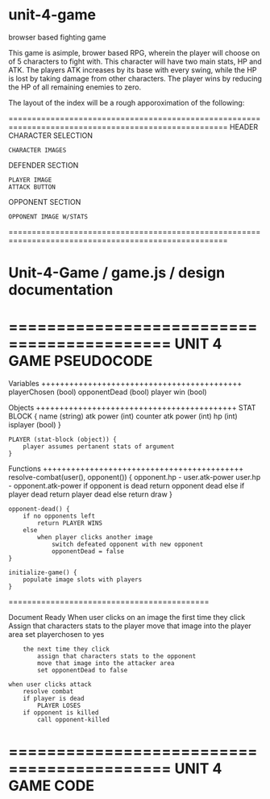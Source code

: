 # unit-4-game
browser based fighting game

This game is asimple, brower based RPG, wherein the player will choose on of 5 characters
to fight with. This character will have two main stats, HP and ATK. The players ATK increases by its
base with every swing, while the HP is lost by taking damage from other characters. The player
wins by reducing the HP of all remaining enemies to zero.

The layout of the index will be a rough apporoximation of the following: 

=====================================================================================================
                                    HEADER
CHARACTER SELECTION

    CHARACTER IMAGES

DEFENDER SECTION

    PLAYER IMAGE
    ATTACK BUTTON

OPPONENT SECTION

    OPPONENT IMAGE W/STATS
=====================================================================================================

# Unit-4-Game / game.js / design documentation
===========================================
UNIT 4 GAME PSEUDOCODE
===========================================
Variables
+++++++++++++++++++++++++++++++++++++++++++
    playerChosen (bool)
    opponentDead (bool)
    player win (bool)

Objects
+++++++++++++++++++++++++++++++++++++++++++
    STAT BLOCK {
        name (string)
        atk power (int)
        counter atk power (int)
        hp (int)
        isplayer (bool)
    }

    PLAYER (stat-block (object)) {
        player assumes pertanent stats of argument
    }

Functions
+++++++++++++++++++++++++++++++++++++++++++
    resolve-combat(user(), opponent()) {
        opponent.hp - user.atk-power
        user.hp - opponent.atk-power
        if opponent is dead
            return opponent dead
        else if player dead
            return player dead
        else
            return draw
    }

    opponent-dead() {
        if no opponents left
            return PLAYER WINS
        else
            when player clicks another image
                switch defeated opponent with new opponent
                opponentDead = false
    }

    initialize-game() {
        populate image slots with players
    }



===========================================

Document Ready
    When user clicks on an image
        the first time they click
            Assign that characters stats to the player
            move that image into the player area
            set playerchosen to yes
        
        the next time they click   
            assign that characters stats to the opponent
            move that image into the attacker area
            set opponentDead to false
    
    when user clicks attack
        resolve combat
        if player is dead
            PLAYER LOSES
        if opponent is killed
            call opponent-killed

===========================================
UNIT 4 GAME CODE
===========================================
